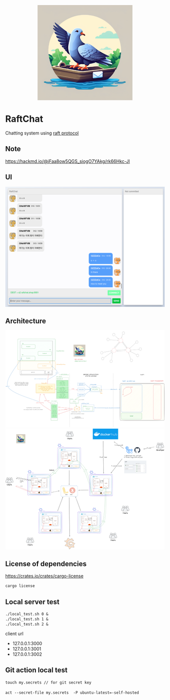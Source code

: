 
<p align="center"><img src="images/raftchat.png" width="300" height="300"></p>


# RaftChat
Chatting system using [raft protocol](https://raft.github.io/)

## Note

https://hackmd.io/@jFaa8ow5QGS_siogO7YAkg/rk66Hkc-Jl

## UI
![alt text](images/image.png)

## Architecture

![alt text](images/image-2.png)
![alt text](images/image-1.png)

## License of dependencies

https://crates.io/crates/cargo-license

```rust 
cargo license
```

## Local server test

```shell
./local_test.sh 0 &
./local_test.sh 1 &
./local_test.sh 2 &
```

client url
- 127.0.0.1:3000
- 127.0.0.1:3001 
- 127.0.0.1:3002


## Git action local test

```shell
touch my.secrets // for git secret key

act --secret-file my.secrets  -P ubuntu-latest=-self-hosted
```